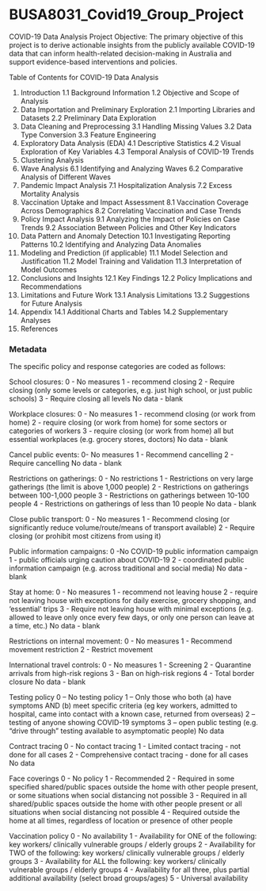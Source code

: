 # BUSA8031_Covid19_Group_Project
COVID-19 Data Analysis Project
Objective:
The primary objective of this project is to derive actionable insights from the publicly available COVID-19 data that can inform health-related decision-making in Australia and support evidence-based interventions and policies.

Table of Contents for COVID-19 Data Analysis
1. Introduction
1.1 Background Information
1.2 Objective and Scope of Analysis
2. Data Importation and Preliminary Exploration
2.1 Importing Libraries and Datasets
2.2 Preliminary Data Exploration
3. Data Cleaning and Preprocessing
3.1 Handling Missing Values
3.2 Data Type Conversion
3.3 Feature Engineering
4. Exploratory Data Analysis (EDA)
4.1 Descriptive Statistics
4.2 Visual Exploration of Key Variables
4.3 Temporal Analysis of COVID-19 Trends
5. Clustering Analysis
6. Wave Analysis
6.1 Identifying and Analyzing Waves
6.2 Comparative Analysis of Different Waves
7. Pandemic Impact Analysis
7.1 Hospitalization Analysis
7.2 Excess Mortality Analysis
8. Vaccination Uptake and Impact Assessment
8.1 Vaccination Coverage Across Demographics
8.2 Correlating Vaccination and Case Trends
9. Policy Impact Analysis
9.1 Analyzing the Impact of Policies on Case Trends
9.2 Association Between Policies and Other Key Indicators
10. Data Pattern and Anomaly Detection
10.1 Investigating Reporting Patterns
10.2 Identifying and Analyzing Data Anomalies
11. Modeling and Prediction (if applicable)
11.1 Model Selection and Justification
11.2 Model Training and Validation
11.3 Interpretation of Model Outcomes
12. Conclusions and Insights
12.1 Key Findings
12.2 Policy Implications and Recommendations
13. Limitations and Future Work
13.1 Analysis Limitations
13.2 Suggestions for Future Analysis
14. Appendix
14.1 Additional Charts and Tables
14.2 Supplementary Analyses
15. References

### Metadata
The specific policy and response categories are coded as follows:

School closures:
0 - No measures
1 - recommend closing
2 - Require closing (only some levels or categories,
e.g. just high school, or just public schools)
3 - Require closing all levels
No data - blank

Workplace closures:
0 - No measures
1 - recommend closing (or work from home)
2 - require closing (or work from home) for some
sectors or categories of workers
3 - require closing (or work from home) all but essential workplaces (e.g. grocery stores, doctors)
No data - blank

Cancel public events:
0- No measures
1 - Recommend cancelling
2 - Require cancelling
No data - blank

Restrictions on gatherings:
0 - No restrictions
1 - Restrictions on very large gatherings (the limit is above 1,000 people)
2 - Restrictions on gatherings between 100-1,000 people
3 - Restrictions on gatherings between 10-100 people
4 - Restrictions on gatherings of less than 10 people
No data - blank

Close public transport:
0 - No measures
1 - Recommend closing (or significantly reduce volume/route/means of transport available)
2 - Require closing (or prohibit most citizens from using it)

Public information campaigns:
0 -No COVID-19 public information campaign
1 - public officials urging caution about COVID-19
2 - coordinated public information campaign (e.g. across traditional and social media)
No data - blank

Stay at home:
0 - No measures
1 - recommend not leaving house
2 - require not leaving house with exceptions for daily exercise, grocery shopping, and ‘essential’ trips
3 - Require not leaving house with minimal exceptions (e.g. allowed to leave only once every few days, or only one person can leave at a time, etc.)
No data - blank

Restrictions on internal movement:
0 - No measures
1 - Recommend movement restriction
2 - Restrict movement

International travel controls:
0 - No measures
1 - Screening
2 - Quarantine arrivals from high-risk regions
3 - Ban on high-risk regions
4 - Total border closure
No data - blank

Testing policy
0 – No testing policy
1 – Only those who both (a) have symptoms AND (b) meet specific criteria (eg key workers, admitted to hospital, came into contact with a known case, returned from overseas)
2 – testing of anyone showing COVID-19 symptoms
3 – open public testing (e.g. “drive through” testing available to asymptomatic people)
No data

Contract tracing
0 - No contact tracing
1 - Limited contact tracing - not done for all cases
2 - Comprehensive contact tracing - done for all cases
No data

Face coverings
0 - No policy
1 - Recommended
2 - Required in some specified shared/public spaces outside the home with other people present, or some situations when social distancing not possible
3 - Required in all shared/public spaces outside the home with other people present or all situations when social distancing not possible
4 - Required outside the home at all times, regardless of location or presence of other people

Vaccination policy
0 - No availability
1 - Availability for ONE of the following: key workers/ clinically vulnerable groups / elderly groups
2 - Availability for TWO of the following: key workers/ clinically vulnerable groups / elderly groups
3 - Availability for ALL the following: key workers/ clinically vulnerable groups / elderly groups
4 - Availability for all three, plus partial additional availability (select broad groups/ages)
5 - Universal availability
